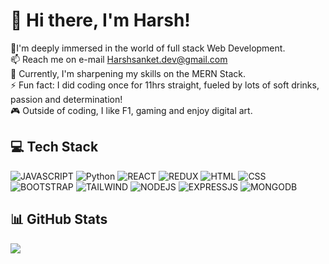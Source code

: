 # 👋 Hi there, I'm Harsh!
🔭I'm deeply immersed in the world of full stack Web Development.<br>📫 Reach me on e-mail Harshsanket.dev@gmail.com<br>🌱 Currently, I'm sharpening my skills on the MERN Stack.<br>⚡ Fun fact: I did coding once for 11hrs straight, fueled by lots of soft drinks, passion and determination!<br>🎮 Outside of coding, I like F1, gaming and enjoy digital art.

## 💻 Tech Stack
![JAVASCRIPT](https://img.shields.io/badge/JavaScript-F7DF1E?style=for-the-badge&logo=javascript&logoColor=black)
![Python](https://img.shields.io/badge/python-3670A0?style=for-the-badge&logo=python&logoColor=ffdd54)
![REACT](https://img.shields.io/badge/React-20232A?style=for-the-badge&logo=react&logoColor=43853D)
![REDUX](https://img.shields.io/badge/Redux-593D88?style=for-the-badge&logo=redux&logoColor=white)
![HTML](https://img.shields.io/badge/HTML-239120?style=for-the-badge&logo=html5&logoColor=white)
![CSS](https://img.shields.io/badge/CSS-239120?&style=for-the-badge&logo=css3&logoColor=white)
![BOOTSTRAP](https://img.shields.io/badge/Bootstrap-563D7C?style=for-the-badge&logo=bootstrap&logoColor=white)
![TAILWIND](https://img.shields.io/badge/Tailwind_CSS-38B2AC?style=for-the-badge&logo=tailwind-css&logoColor=white)
![NODEJS](https://img.shields.io/badge/Node.js-43853D?style=for-the-badge&logo=node.js&logoColor=white)
![EXPRESSJS](	https://img.shields.io/badge/Express.js-404D59?style=for-the-badge)
![MONGODB](https://img.shields.io/badge/MongoDB-4EA94B?style=for-the-badge&logo=mongodb&logoColor=white)<br/>
## 📊 GitHub Stats
![](https://github-readme-stats.vercel.app/api?username=harshsanket&theme=dark&hide_border=false&include_all_commits=false&count_private=false)

